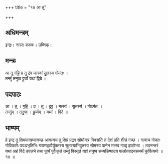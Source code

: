 +++
title = "१४ आ तू"

+++
## अधिमन्त्रम्
इन्द्रः। नारदः काण्वः। उष्णिक्।

## मन्त्रः
आ तू ग॑हि॒ प्र तु द्र॑व॒ मत्स्वा॑ सु॒तस्य॒ गोम॑तः ।  
तन्तुं॑ तनुष्व पू॒र्व्यं यथा॑ वि॒दे ॥

## पदपाठः
आ । तु । ग॒हि॒ । प्र । तु । द्र॒व॒ । मत्स्व॑ । सु॒तस्य॑ । गोऽम॑तः ।  
तन्तु॑म् । त॒नु॒ष्व॒ । पू॒र्व्यम् । यथा॑ । वि॒दे ॥

## भाष्यम्
हे इन्द्र तु क्षिममागह्चागच्छ आगत्यच तु क्षिप्रं प्रद्रव सोमोयत्र निवसति तं देशं प्रति शीघ्रं गच्छ । गत्वाच गोमतः गोविकारैः पयःप्रभृतिभिः श्रयणद्रव्यैर्युक्तस्य सुतस्याभिषुतस्य सोमस्य पानेन मत्स्व माद्य हृष्टोभव । तदनन्तरं यथा अहं विदे उपलभे तथा पूर्व्यं पूर्वैःकृतं तन्तुं विस्तृतं यज्ञं तनुष्व सम्यङिष्पादय फलोत्पादनसमर्थं कुर्वित्यर्थः ॥ १४ ॥